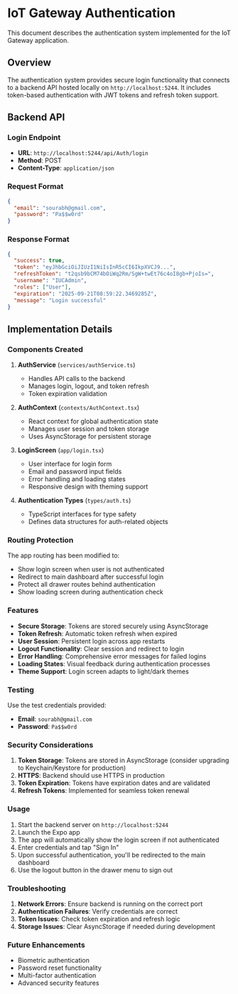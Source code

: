 # IoT Gateway Authentication

This document describes the authentication system implemented for the IoT Gateway application.

## Overview

The authentication system provides secure login functionality that connects to a backend API hosted locally on `http://localhost:5244`. It includes token-based authentication with JWT tokens and refresh token support.

## Backend API

### Login Endpoint
- **URL**: `http://localhost:5244/api/Auth/login`
- **Method**: POST
- **Content-Type**: `application/json`

### Request Format
```json
{
  "email": "sourabh@gmail.com",
  "password": "Pa$$w0rd"
}
```

### Response Format
```json
{
  "success": true,
  "token": "eyJhbGciOiJIUzI1NiIsInR5cCI6IkpXVCJ9...",
  "refreshToken": "t2qsb9bCM74bOiWq2Rm/SgW+twEt76c4oI8gb+PjoIs=",
  "username": "IUCAdmin",
  "roles": ["User"],
  "expiration": "2025-09-21T08:59:22.3469285Z",
  "message": "Login successful"
}
```

## Implementation Details

### Components Created

1. **AuthService** (`services/authService.ts`)
   - Handles API calls to the backend
   - Manages login, logout, and token refresh
   - Token expiration validation

2. **AuthContext** (`contexts/AuthContext.tsx`)
   - React context for global authentication state
   - Manages user session and token storage
   - Uses AsyncStorage for persistent storage

3. **LoginScreen** (`app/login.tsx`)
   - User interface for login form
   - Email and password input fields
   - Error handling and loading states
   - Responsive design with theming support

4. **Authentication Types** (`types/auth.ts`)
   - TypeScript interfaces for type safety
   - Defines data structures for auth-related objects

### Routing Protection

The app routing has been modified to:
- Show login screen when user is not authenticated
- Redirect to main dashboard after successful login
- Protect all drawer routes behind authentication
- Show loading screen during authentication check

### Features

- **Secure Storage**: Tokens are stored securely using AsyncStorage
- **Token Refresh**: Automatic token refresh when expired
- **User Session**: Persistent login across app restarts
- **Logout Functionality**: Clear session and redirect to login
- **Error Handling**: Comprehensive error messages for failed logins
- **Loading States**: Visual feedback during authentication processes
- **Theme Support**: Login screen adapts to light/dark themes

### Testing

Use the test credentials provided:
- **Email**: `sourabh@gmail.com`
- **Password**: `Pa$$w0rd`

### Security Considerations

1. **Token Storage**: Tokens are stored in AsyncStorage (consider upgrading to Keychain/Keystore for production)
2. **HTTPS**: Backend should use HTTPS in production
3. **Token Expiration**: Tokens have expiration dates and are validated
4. **Refresh Tokens**: Implemented for seamless token renewal

### Usage

1. Start the backend server on `http://localhost:5244`
2. Launch the Expo app
3. The app will automatically show the login screen if not authenticated
4. Enter credentials and tap "Sign In"
5. Upon successful authentication, you'll be redirected to the main dashboard
6. Use the logout button in the drawer menu to sign out

### Troubleshooting

1. **Network Errors**: Ensure backend is running on the correct port
2. **Authentication Failures**: Verify credentials are correct
3. **Token Issues**: Check token expiration and refresh logic
4. **Storage Issues**: Clear AsyncStorage if needed during development

### Future Enhancements

- Biometric authentication
- Password reset functionality
- Multi-factor authentication
- Advanced security features